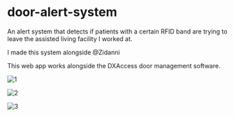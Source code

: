 # door-alert-system
An alert system that detects if patients with a certain RFID band are trying to leave the assisted living facility I worked at.

I made this system alongside @Zidanni

This web app works alongside the DXAccess door management software.

![1](https://github.com/nodiuus/door-alert-system/assets/85966719/5591c865-e4cd-42f7-aa07-f3f515348953)

![2](https://github.com/nodiuus/door-alert-system/assets/85966719/522d4290-d55c-4eea-8269-fe33a86eb598)

![3](https://github.com/nodiuus/door-alert-system/assets/85966719/ea54f572-af69-49fb-80bc-2aa341707fd1)
